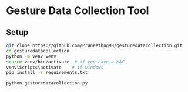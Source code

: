 # Gesture Data Collection Tool

## Setup

```bash
git clone https://github.com/Praneethng98/gesturedatacollection.git
cd gesturedatacollection
python -m venv venv
source venv/bin/activate  # if you have a MAC
venv\Scripts\activate    # if windows
pip install -r requirements.txt

python gesturedatacollection.py
